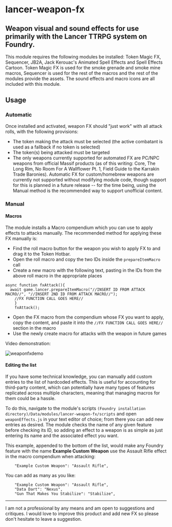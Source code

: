 # lancer-weapon-fx
## Weapon visual and sound effects for use primarily with the Lancer TTRPG system on Foundry.
This module requires the following modules be installed: Token Magic FX, Sequencer, JB2A, Jack Kerouac's Animated Spell Effects and Spell Effects Cartoon.
Token Magic FX is used for the smoke grenade and smoke mine macros, Sequencer is used for the rest of the macros and the rest of the modules provide the assets.
The sound effects and macro icons are all included with this module.

## Usage

### Automatic

Once installed and activated, weapon FX should "just work" with all attack rolls, with the following provisions:

* The token making the attack must be selected (the active combatant is used as a fallback if no token is selected)
* The token(s) being attacked must be targeted
* The only weapons currently supported for automated FX are PC/NPC weapons from official Massif products (as of this writing: Core, The Long Rim, No Room For A Wallflower Pt. 1, Field Guide to the Karrakin Trade Baronies). Automatic FX for custom/homebrew weapons are currently not supported without modifying module code, though support for this is planned in a future release -- for the time being, using the Manual method is the recommended way to support unofficial content.

### Manual

#### Macros

The module installs a Macro compendium which you can use to apply effects to attacks manually. The recommended method for applying these FX manually is:

* Find the roll macro button for the weapon you wish to apply FX to and drag it to the Token Hotbar.
* Open the roll macro and copy the two IDs inside the `prepareItemMacro` call
* Create a new macro with the following text, pasting in the IDs from the above roll macro in the appropriate places

```
async function fxAttack(){
  await game.lancer.prepareItemMacro("//INSERT ID FROM ATTACK MACRO//", "//INSERT 2ND ID FROM ATTACK MACRO//");
    //FX FUNCTION CALL GOES HERE//
    }
    fxAttack();
```

* Open the FX macro from the compendium whose FX you want to apply, copy the content, and paste it into the `//FX FUNCTION CALL GOES HERE//` section in the macro
* Use the newly create macro for attacks with the weapon in future games

Video demonstration:

![weaponfxdemo](https://user-images.githubusercontent.com/76132631/155030217-4ee5c47e-00d5-49b8-8601-20117b0e9c08.gif)

#### Editing the list

If you have some technical knowledge, you can manually add custom entries to the list of hardcoded effects. This is useful for accounting for third-party content, which can potentially have many types of features replicated across multiple characters, meaning that managing macros for them could be a hassle.

To do this, navigate to the module's scripts `(Foundry installation directory)/Data/modules/lancer-weapon-fx/scripts` and open `weaponEffects.js` in your text editor of choice; from there you can add new entries as desired. The module checks the name of any given feature before checking its ID, so adding an effect to a weapon is as simple as just entering its name and the associated effect you want.

This example, appended to the bottom of the list, would make any Foundry feature with the name **Example Custom Weapon** use the Assault Rifle effect in the macro compendium when attacking:

```
    "Example Custom Weapon": "Assault Rifle",
```

You can add as many as you like:

```
    "Example Custom Weapon": "Assault Rifle",
    "Data Dart": "Nexus",
    "Gun That Makes You Stabilize": "Stabilize",
```

---

I am not a professional by any means and am open to suggestions and critiques.  I would love to improve this product and add new FX so please don't hesitate to leave a suggestion.
